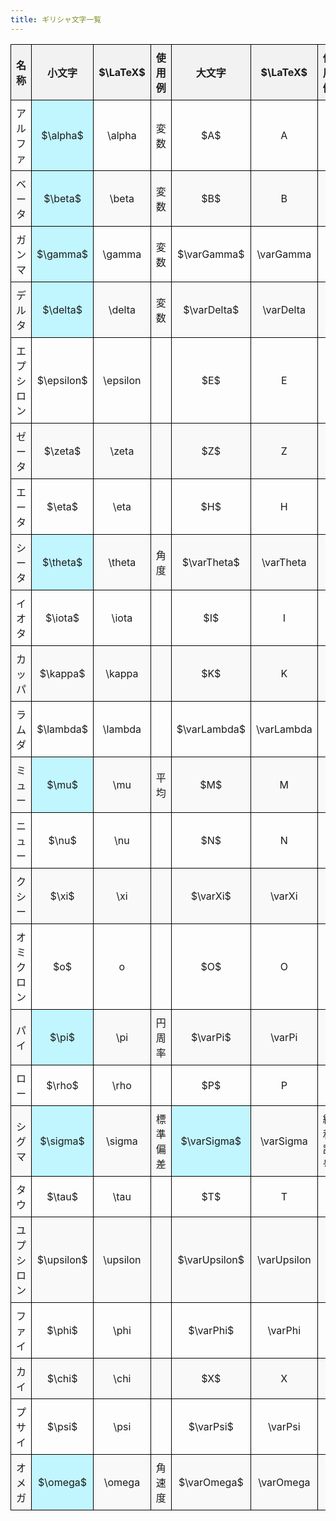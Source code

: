 ```yaml
---
title: ギリシャ文字一覧
---
```


<style>
    table {
        width: 100%;
        border-collapse: collapse;
    }
    th, td {
        border: 1px solid black;
        padding: 8px;
        text-align: center;
        min-height: 24px;
    }
    th {
        background-color: #f2f2f2;
    }
    tr:nth-child(even) {
        background-color: #f9f9f9;
    }
    .significant {
        background-color: rgb(193, 246, 255);
    }

    /* スマホ対応のCSS */
    @media (max-width: 768px) {
        th[data-label="LaTeX"],
        td[data-label="LaTeX"] {
            display: none;
        }
    }
</style>

<table>
    <thead>
        <tr>
            <th data-label="名称">名称</th>
            <th data-label="小文字">小文字</th>
            <th data-label="LaTeX"> $\LaTeX$ </th>
            <th data-label="使用例">使用例</th>
            <th data-label="大文字">大文字</th>
            <th data-label="LaTeX"> $\LaTeX$ </th>
            <th data-label="使用例">使用例</th>
        </tr>
    </thead>
    <tbody>
        <tr>
            <td data-label="名称">アルファ</td>
            <td data-label="小文字" class="significant"> $\alpha$ </td>
            <td data-label="LaTeX">\alpha</td>
            <td data-label="使用例">変数</td>
            <td data-label="大文字"> $A$ </td>
            <td data-label="LaTeX">A</td>
            <td data-label="使用例"></td>
        </tr>
        <tr>
            <td data-label="名称">ベータ</td>
            <td data-label="小文字" class="significant"> $\beta$ </td>
            <td data-label="LaTeX">\beta</td>
            <td data-label="使用例">変数</td>
            <td data-label="大文字"> $B$ </td>
            <td data-label="LaTeX">B</td>
            <td data-label="使用例"></td>
        </tr>
        <tr>
            <td data-label="名称">ガンマ</td>
            <td data-label="小文字" class="significant"> $\gamma$ </td>
            <td data-label="LaTeX">\gamma</td>
            <td data-label="使用例">変数</td>
            <td data-label="大文字"> $\varGamma$ </td>
            <td data-label="LaTeX">\varGamma</td>
            <td data-label="使用例"></td>
        </tr>
        <tr>
            <td data-label="名称">デルタ</td>
            <td data-label="小文字" class="significant"> $\delta$ </td>
            <td data-label="LaTeX">\delta</td>
            <td data-label="使用例">変数</td>
            <td data-label="大文字"> $\varDelta$ </td>
            <td data-label="LaTeX">\varDelta</td>
            <td data-label="使用例"></td>
        </tr>
        <tr>
            <td data-label="名称">エプシロン</td>
            <td data-label="小文字"> $\epsilon$ </td>
            <td data-label="LaTeX">\epsilon</td>
            <td data-label="使用例"></td>
            <td data-label="大文字"> $E$ </td>
            <td data-label="LaTeX">E</td>
            <td data-label="使用例"></td>
        </tr>
        <tr>
            <td data-label="名称">ゼータ</td>
            <td data-label="小文字"> $\zeta$ </td>
            <td data-label="LaTeX">\zeta</td>
            <td data-label="使用例"></td>
            <td data-label="大文字"> $Z$ </td>
            <td data-label="LaTeX">Z</td>
            <td data-label="使用例"></td>
        </tr>
        <tr>
            <td data-label="名称">エータ</td>
            <td data-label="小文字"> $\eta$ </td>
            <td data-label="LaTeX">\eta</td>
            <td data-label="使用例"></td>
            <td data-label="大文字"> $H$ </td>
            <td data-label="LaTeX">H</td>
            <td data-label="使用例"></td>
        </tr>
        <tr>
            <td data-label="名称">シータ</td>
            <td data-label="小文字" class="significant"> $\theta$ </td>
            <td data-label="LaTeX">\theta</td>
            <td data-label="使用例">角度</td>
            <td data-label="大文字"> $\varTheta$ </td>
            <td data-label="LaTeX">\varTheta</td>
            <td data-label="使用例"></td>
        </tr>
        <tr>
            <td data-label="名称">イオタ</td>
            <td data-label="小文字"> $\iota$ </td>
            <td data-label="LaTeX">\iota</td>
            <td data-label="使用例"></td>
            <td data-label="大文字"> $I$ </td>
            <td data-label="LaTeX">I</td>
            <td data-label="使用例"></td>
        </tr>
        <tr>
            <td data-label="名称">カッパ</td>
            <td data-label="小文字"> $\kappa$ </td>
            <td data-label="LaTeX">\kappa</td>
            <td data-label="使用例"></td>
            <td data-label="大文字"> $K$ </td>
            <td data-label="LaTeX">K</td>
            <td data-label="使用例"></td>
        </tr>
        <tr>
            <td data-label="名称">ラムダ</td>
            <td data-label="小文字"> $\lambda$ </td>
            <td data-label="LaTeX">\lambda</td>
            <td data-label="使用例"></td>
            <td data-label="大文字"> $\varLambda$ </td>
            <td data-label="LaTeX">\varLambda</td>
            <td data-label="使用例"></td>
        </tr>
        <tr>
            <td data-label="名称">ミュー</td>
            <td data-label="小文字" class="significant"> $\mu$ </td>
            <td data-label="LaTeX">\mu</td>
            <td data-label="使用例">平均</td>
            <td data-label="大文字"> $M$ </td>
            <td data-label="LaTeX">M</td>
            <td data-label="使用例"></td>
        </tr>
        <tr>
            <td data-label="名称">ニュー</td>
            <td data-label="小文字"> $\nu$ </td>
            <td data-label="LaTeX">\nu</td>
            <td data-label="使用例"></td>
            <td data-label="大文字"> $N$ </td>
            <td data-label="LaTeX">N</td>
            <td data-label="使用例"></td>
        </tr>
        <tr>
            <td data-label="名称">クシー</td>
            <td data-label="小文字"> $\xi$ </td>
            <td data-label="LaTeX">\xi</td>
            <td data-label="使用例"></td>
            <td data-label="大文字"> $\varXi$ </td>
            <td data-label="LaTeX">\varXi</td>
            <td data-label="使用例"></td>
        </tr>
        <tr>
            <td data-label="名称">オミクロン</td>
            <td data-label="小文字"> $o$ </td>
            <td data-label="LaTeX">o</td>
            <td data-label="使用例"></td>
            <td data-label="大文字"> $O$ </td>
            <td data-label="LaTeX">O</td>
            <td data-label="使用例"></td>
        </tr>
        <tr>
            <td data-label="名称">パイ</td>
            <td data-label="小文字" class="significant"> $\pi$ </td>
            <td data-label="LaTeX">\pi</td>
            <td data-label="使用例">円周率</td>
            <td data-label="大文字"> $\varPi$ </td>
            <td data-label="LaTeX">\varPi</td>
            <td data-label="使用例"></td>
        </tr>
        <tr>
            <td data-label="名称">ロー</td>
            <td data-label="小文字"> $\rho$ </td>
            <td data-label="LaTeX">\rho</td>
            <td data-label="使用例"></td>
            <td data-label="大文字"> $P$ </td>
            <td data-label="LaTeX">P</td>
            <td data-label="使用例"></td>
        </tr>
        <tr>
            <td data-label="名称">シグマ</td>
            <td data-label="小文字" class="significant"> $\sigma$ </td>
            <td data-label="LaTeX">\sigma</td>
            <td data-label="使用例">標準偏差</td>
            <td data-label="大文字" class="significant"> $\varSigma$ </td>
            <td data-label="LaTeX">\varSigma</td>
            <td data-label="使用例">総和記号</td>
        </tr>
        <tr>
            <td data-label="名称">タウ</td>
            <td data-label="小文字"> $\tau$ </td>
            <td data-label="LaTeX">\tau</td>
            <td data-label="使用例"></td>
            <td data-label="大文字"> $T$ </td>
            <td data-label="LaTeX">T</td>
            <td data-label="使用例"></td>
        </tr>
        <tr>
            <td data-label="名称">ユプシロン</td>
            <td data-label="小文字"> $\upsilon$ </td>
            <td data-label="LaTeX">\upsilon</td>
            <td data-label="使用例"></td>
            <td data-label="大文字"> $\varUpsilon$ </td>
            <td data-label="LaTeX">\varUpsilon</td>
            <td data-label="使用例"></td>
        </tr>
        <tr>
            <td data-label="名称">ファイ</td>
            <td data-label="小文字"> $\phi$ </td>
            <td data-label="LaTeX">\phi</td>
            <td data-label="使用例"></td>
            <td data-label="大文字"> $\varPhi$ </td>
            <td data-label="LaTeX">\varPhi</td>
            <td data-label="使用例"></td>
        </tr>
        <tr>
            <td data-label="名称">カイ</td>
            <td data-label="小文字"> $\chi$ </td>
            <td data-label="LaTeX">\chi</td>
            <td data-label="使用例"></td>
            <td data-label="大文字"> $X$ </td>
            <td data-label="LaTeX">X</td>
            <td data-label="使用例"></td>
        </tr>
        <tr>
            <td data-label="名称">プサイ</td>
            <td data-label="小文字"> $\psi$ </td>
            <td data-label="LaTeX">\psi</td>
            <td data-label="使用例"></td>
            <td data-label="大文字"> $\varPsi$ </td>
            <td data-label="LaTeX">\varPsi</td>
            <td data-label="使用例"></td>
        </tr>
        <tr>
            <td data-label="名称">オメガ</td>
            <td data-label="小文字" class="significant"> $\omega$ </td>
            <td data-label="LaTeX">\omega</td>
            <td data-label="使用例">角速度</td>
            <td data-label="大文字"> $\varOmega$ </td>
            <td data-label="LaTeX">\varOmega</td>
            <td data-label="使用例"></td>
        </tr>
    </tbody>
</table>
